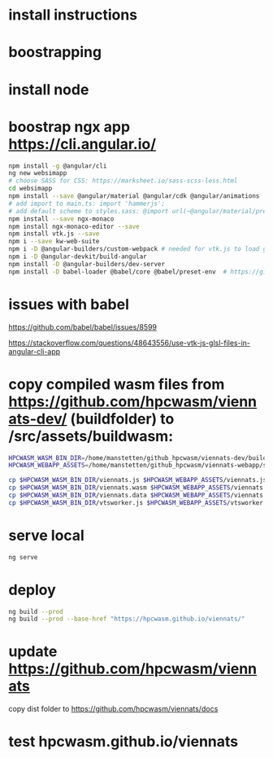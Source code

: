 # install instructions


# boostrapping

# install node

# boostrap ngx app https://cli.angular.io/
```bash
npm install -g @angular/cli
ng new websimapp
# choose SASS for CSS: https://marksheet.io/sass-scss-less.html
cd websimapp
npm install --save @angular/material @angular/cdk @angular/animations  hammerjs
# add import to main.ts: import 'hammerjs';
# add default scheme to styles.sass: @import url(~@angular/material/prebuilt-themes/indigo-pink.css);
npm install --save ngx-monaco
npm install ngx-monaco-editor --save
npm install vtk.js --save
npm i --save kw-web-suite
npm i -D @angular-builders/custom-webpack # needed for vtk.js to load glsl files using a custom loader
npm i -D @angular-devkit/build-angular
npm install -D @angular-builders/dev-server
npm install -D babel-loader @babel/core @babel/preset-env  # https://github.com/babel/babel-loader
```
# issues with babel 
https://github.com/babel/babel/issues/8599

https://stackoverflow.com/questions/48643556/use-vtk-js-glsl-files-in-angular-cli-app

# copy compiled wasm files from https://github.com/hpcwasm/viennats-dev/ (buildfolder) to /src/assets/buildwasm:

```bash
HPCWASM_WASM_BIN_DIR=/home/manstetten/github_hpcwasm/viennats-dev/buildwasm
HPCWASM_WEBAPP_ASSETS=/home/manstetten/github_hpcwasm/viennats-webapp/src/assets/buildwasm

cp $HPCWASM_WASM_BIN_DIR/viennats.js $HPCWASM_WEBAPP_ASSETS/viennats.js
cp $HPCWASM_WASM_BIN_DIR/viennats.wasm $HPCWASM_WEBAPP_ASSETS/viennats.wasm
cp $HPCWASM_WASM_BIN_DIR/viennats.data $HPCWASM_WEBAPP_ASSETS/viennats.data
cp $HPCWASM_WASM_BIN_DIR/vtsworker.js $HPCWASM_WEBAPP_ASSETS/vtsworker.js
```

# serve local

```bash
ng serve
```

# deploy
```bash
ng build --prod
ng build --prod --base-href "https://hpcwasm.github.io/viennats/"
```

# update https://github.com/hpcwasm/viennats

copy dist folder to https://github.com/hpcwasm/viennats/docs

# test hpcwasm.github.io/viennats